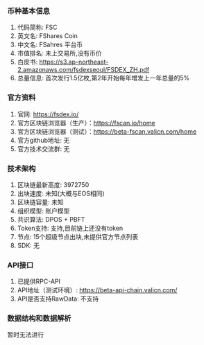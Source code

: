 ### 币种基本信息
1. 代码简称: FSC
2. 英文名: FShares Coin
3. 中文名: FSahres 平台币
4. 市值排名: 未上交易所,没有币价
5. 白皮书: https://s3.ap-northeast-2.amazonaws.com/fsdexseoul/FSDEX_ZH.pdf
6. 总量信息: 首次发行1.5亿枚,第2年开始每年增发上一年总量的5%

### 官方资料
1. 官网: https://fsdex.io/
2. 官方区块链浏览器（生产）：https://fscan.io/home
3. 官方区块链浏览器（测试）：https://beta-fscan.valicn.com/home
4. 官方github地址: 无
5. 官方技术交流群: 无

### 技术架构
1. 区块链最新高度: 3972750
2. 出块速度: 未知(大概与EOS相同)
3. 区块链容量: 未知
4. 组织模型: 账户模型
5. 共识算法: DPOS + PBFT
6. Token支持: 支持,目前链上还没有token
7. 节点: 15个超级节点出块,未提供官方节点列表
8. SDK: 无

### API接口
1. 已提供RPC-API
2. API地址（测试环境）: https://beta-api-chain.valicn.com/
3. API是否支持RawData: 不支持

### 数据结构和数据解析
暂时无法进行